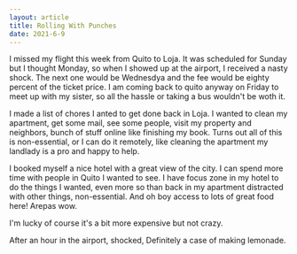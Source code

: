 ```yaml
---
layout: article
title: Rolling With Punches
date: 2021-6-9
---
```


I missed my flight this week from Quito to Loja. It was scheduled for Sunday but I thought Monday, so when I showed up at the airport, I received a nasty shock. The next one would be Wednesdya and the fee would be eighty percent of the ticket price. I am coming back to quito anyway on Friday to meet up with my sister, so all the hassle or taking a bus wouldn't be woth it.

I made a list of chores I anted to get done back in Loja. I wanted to clean my apartment, get some mail, see some people, visit my property and neighbors, bunch of stuff online like finishing my book. Turns out all of this is non-essential, or I can do it remotely, like cleaning the apartment my landlady is a pro and happy to help.

I booked myself a nice hotel with a great view of the city. I can spend more time with people in Quito I wanted to see. I have focus zone in my hotel to do the things I wanted, even more so than back in my apartment distracted with other things, non-essential. And oh boy access to lots of great food here! Arepas wow.

I'm lucky of course it's a bit more expensive but not crazy.

After an hour in the airport, shocked,
Definitely a case of making lemonade.
